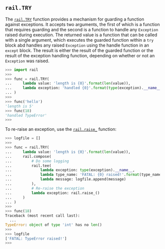 ## `rail.TRY`

The [`rail.TRY`](#railtry) function provides a mechanism for guarding a function against exceptions. It accepts two arguments, the first of which is a function that requires guarding and the second is a function to handle any `Exception` raised during execution. The returned value is a function that can be called with a single argument, which executes the guarded function within a `try` block abd handles any raised `Exception` using the handle function in an `except` block. The result is either the result of the guarded function or the result of the exception handling function, depending on whether or not an `Exception` was raised.

```python
>>> import rail
>>>
>>> func = rail.TRY(
...     lambda value: 'length is {0}'.format(len(value)),
...     lambda exception: 'handled {0}'.format(type(exception).__name__)
... )
>>>
>>> func('hello')
'length is 5'
>>> func(18)
'handled TypeError'
>>>
```

To re-raise an exception, use the [`rail.raise_`](./rail.raise_.md#railraise_) function:

```python
>>> logfile = []
>>>
>>> func = rail.TRY(
...     lambda value: 'length is {0}'.format(len(value)),
...     rail.compose(
...         # Do some logging
...         rail.tee(
...             lambda exception: type(exception).__name__,
...             lambda type_name: 'FATAL: {0} raised!'.format(type_name),
...             lambda message: logfile.append(message)
...         ),
...         # Re-raise the exception
...         lambda exception: rail.raise_()
...     )
... )
>>>
>>> func(18)
Traceback (most recent call last):
  ...
TypeError: object of type 'int' has no len()
>>>
>>> logfile
['FATAL: TypeError raised!']
>>>
```

